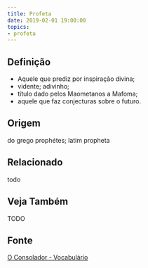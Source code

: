```yaml
---
title: Profeta
date: 2019-02-01 19:00:00
topics:
- profeta
---
```


## Definição
* Aquele que prediz por inspiração divina; 
* vidente; adivinho; 
* título dado pelos Maometanos a Mafoma; 
* aquele que faz conjecturas sobre o futuro. 

## Origem
do grego prophétes; latim propheta

## Relacionado
todo

## Veja Também
TODO

## Fonte
[O Consolador - Vocabulário](http://www.oconsolador.com.br/linkfixo/vocabulario/principal.html)
